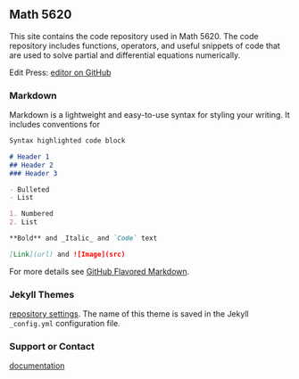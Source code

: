## Math 5620

This site contains the code repository used in Math 5620. The code repository includes functions, operators, and useful snippets of code that are used to solve partial and differential equations numerically. 

Edit Press: [editor on GitHub](https://github.com/T-Turner/T-Turner.github.io/edit/master/index.md)

### Markdown

Markdown is a lightweight and easy-to-use syntax for styling your writing. It includes conventions for

```markdown
Syntax highlighted code block

# Header 1
## Header 2
### Header 3

- Bulleted
- List

1. Numbered
2. List

**Bold** and _Italic_ and `Code` text

[Link](url) and ![Image](src)
```

For more details see [GitHub Flavored Markdown](https://guides.github.com/features/mastering-markdown/).

### Jekyll Themes
[repository settings](https://github.com/T-Turner/T-Turner.github.io/settings). The name of this theme is saved in the Jekyll `_config.yml` configuration file.

### Support or Contact
[documentation](https://help.github.com/categories/github-pages-basics/) 
